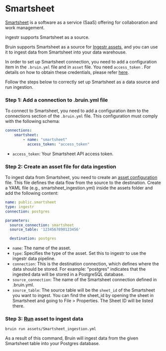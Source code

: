 # Smartsheet
[Smartsheet](https://www.smartsheet.com/) is a software as a service (SaaS) offering for collaboration and work management.

ingestr supports Smartsheet as a source.

Bruin supports Smartsheet as a source for [Ingestr assets](/assets/ingestr), and you can use it to ingest data from Smartsheet into your data warehouse.

In order to set up Smartsheet connection, you need to add a configuration item in the `.bruin.yml` file and in `asset` file. You need `access_token` . For details on how to obtain these credentials, please refer [here](https://bruin-data.github.io/ingestr/supported-sources/smartsheets.html#setting-up-a-smartsheet-integration).

Follow the steps below to correctly set up Smartsheet as a data source and run ingestion.

### Step 1: Add a connection to .bruin.yml file

To connect to Smartsheet, you need to add a configuration item to the connections section of the `.bruin.yml` file. This configuration must comply with the following schema:

```yaml
connections:
    smartsheet:
        - name: "smartsheet"
          access_token: "access_token"
```
- `access_token`: Your Smartsheet API access token.

### Step 2: Create an asset file for data ingestion

To ingest data from Smartsheet, you need to create an [asset configuration](/assets/ingestr#asset-structure) file. This file defines the data flow from the source to the destination. Create a YAML file (e.g., smartsheet_ingestion.yml) inside the assets folder and add the following content:

```yaml
name: public.smartsheet
type: ingestr
connection: postgres

parameters:
  source_connection: smartsheet
  source_table: '1234567890123456'

  destination: postgres
```

- `name`: The name of the asset.
- `type`: Specifies the type of the asset. Set this to ingestr to use the ingestr data pipeline.
- `connection`: This is the destination connection, which defines where the data should be stored. For example: "postgres" indicates that the ingested data will be stored in a PostgreSQL database.
- `source_connection`: The name of the Smartsheet connection defined in .bruin.yml.
- `source_table`: The source table will be the `sheet_id` of the Smartsheet you want to ingest. You can find the sheet_id by opening the sheet in Smartsheet and going to File > Properties. The Sheet ID will be listed there.

### Step 3: [Run](/commands/run) asset to ingest data
```     
bruin run assets/Smartsheet_ingestion.yml
```
As a result of this command, Bruin will ingest data from the given Smartsheet table into your Postgres database.
